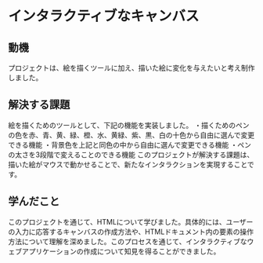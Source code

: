 # インタラクティブなキャンバス

## 動機
プロジェクトは、絵を描くツールに加え、描いた絵に変化を与えたいと考え制作しました。

## 解決する課題
絵を描くためのツールとして、下記の機能を実装しました。
・描くためのペンの色を赤、青、黄、緑、橙、水、黄緑、紫、黒、白の十色から自由に選んで変更できる機能
・背景色を上記と同色の中から自由に選んで変更できる機能
・ペンの太さを3段階で変えることのできる機能
このプロジェクトが解決する課題は、描いた絵がマウスで動かせることで、新たなインタラクションを実現することです。

## 学んだこと
このプロジェクトを通じて、HTMLについて学びました。具体的には、ユーザーの入力に応答するキャンバスの作成方法や、HTMLドキュメント内の要素の操作方法について理解を深めました。このプロセスを通じて、インタラクティブなウェブアプリケーションの作成について知見を得ることができました。



